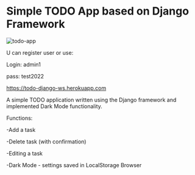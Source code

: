 # Simple TODO App based on Django Framework
![todo-app](https://user-images.githubusercontent.com/34285362/203548133-5267757d-0a94-44cd-9c84-b72d8cc094ec.jpg)

U can register user or use:

Login: admin1

pass: test2022

https://todo-django-ws.herokuapp.com

A simple TODO application written using the Django framework and implemented Dark Mode functionality.

Functions:

-Add a task

-Delete task (with confirmation)

-Editing a task

-Dark Mode - settings saved in LocalStorage Browser 
